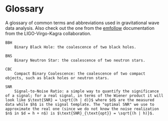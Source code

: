 # Glossary

A glossary of common terms and abbreviations used in gravitational wave data analysis.
Also check out the one from the [emfollow](https://emfollow.docs.ligo.org/userguide/glossary.html) documentation from the LIGO-Virgo-Kagra collaboration.

```{glossary}
BBH
    Binary Black Hole: the coalescence of two black holes.

BNS
    Binary Neutron Star: the coalescence of two neutron stars.

CBC
    Compact Binary Coalescence: the coalescence of two compact objects, such as black holes or neutron stars.

SNR
    Signal-to-Noise Ratio: a simple way to quantify the significance of a signal; for a real signal, in terms of the Wiener product it will look like $\text{SNR} = \sqrt{(h | d)}$ where $d$ are the measured data while $h$ is the signal template. The "optimal SNR" we use to approximate the real one (since we do not know the noise realization $n$ in $d = h + n$) is $\text{SNR}_{\text{opt}} = \sqrt{(h | h)}$.

```